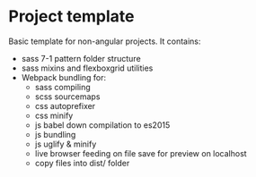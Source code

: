 # Project template

Basic template for non-angular projects. It contains:

  - sass 7-1 pattern folder structure
  - sass mixins and flexboxgrid utilities
  - Webpack bundling for:
    - sass compiling
    - scss sourcemaps
    - css autoprefixer
    - css minify
    - js babel down compilation to es2015
    - js bundling
    - js uglify & minify
    - live browser feeding on file save for preview on localhost
    - copy files into dist/ folder